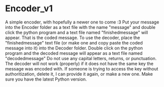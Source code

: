 # Encoder_v1
A simple encoder, with hopefully a newer one to come :3
Put your message into the Encoder folder as a text file with the name "message" and double click the python program and a text file named "finishedmessage" will appear.
That is the coded message.
To use the decoder, place the "finishedmessage" text file (or make one and copy paste the coded message into it) into the Decoder folder.
Double click on the python program and the decoded message will appear as a text file named "decodedmessage"
Do not use any capital letters, returns, or punctuation.
The decoder will not work (properly) if it does not have the same key the message was encoded with.
If someone is trying to access the key without authoritization, delete it, I can provide it again, or make a new one.
Make sure you have the latest Python version.
